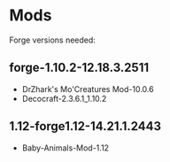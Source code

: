 # Mods

Forge versions needed:

## forge-1.10.2-12.18.3.2511
 - DrZhark's Mo'Creatures Mod-10.0.6
 - Decocraft-2.3.6.1_1.10.2
 
## 1.12-forge1.12-14.21.1.2443
 - Baby-Animals-Mod-1.12
